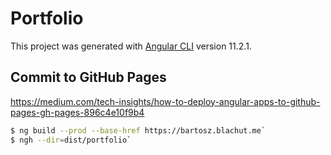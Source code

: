 # Portfolio

This project was generated with [Angular CLI](https://github.com/angular/angular-cli) version 11.2.1.

## Commit to GitHub Pages
https://medium.com/tech-insights/how-to-deploy-angular-apps-to-github-pages-gh-pages-896c4e10f9b4
```bash
$ ng build --prod --base-href https://bartosz.blachut.me`
$ ngh --dir=dist/portfolio`
```
